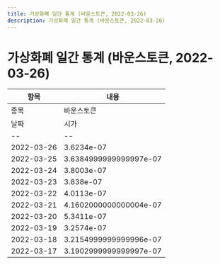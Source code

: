 ```yaml
---
title: 가상화폐 일간 통계 (바운스토큰, 2022-03-26)
description: 가상화폐 일간 통계 (바운스토큰, 2022-03-26)
---
```


가상화폐 일간 통계 (바운스토큰, 2022-03-26)
===

|항목|내용|
|--|--|
|종목|바운스토큰||마켓|BTC-AUCTION||종류|일 단위 캔들||기간|2022-03-17T09:00:00 - 2022-03-26T09:00:00|
|날짜|시가|저가|고가|종가|비고|
|--|--|--|--|--|--|
|2022-03-26|3.6234e-07|3.5599999999999996e-07|3.6294e-07|3.5612000000000004e-07|    |
|2022-03-25|3.6384999999999997e-07|3.5802e-07|3.7788999999999995e-07|3.6234e-07|    |
|2022-03-24|3.8003e-07|3.5732e-07|3.8489e-07|3.6384999999999997e-07|    |
|2022-03-23|3.838e-07|3.75e-07|4.1133e-07|3.843e-07|    |
|2022-03-22|4.0113e-07|3.7001e-07|4.067e-07|3.838e-07|    |
|2022-03-21|4.1602000000000004e-07|3.903e-07|4.3665000000000004e-07|4.0113e-07|    |
|2022-03-20|5.3411e-07|4.131e-07|5.760500000000001e-07|4.1602000000000004e-07|    |
|2022-03-19|3.2574e-07|3.2358e-07|6.0392e-07|5.3013e-07|    |
|2022-03-18|3.2154999999999996e-07|3.1907e-07|3.3672e-07|3.2574e-07|    |
|2022-03-17|3.1902999999999997e-07|3.15e-07|3.3992e-07|3.2147000000000003e-07|    |
